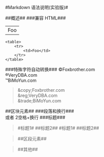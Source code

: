 #Markdown 语法说明(实验版)#

##概述##
###兼容 HTML###
<table>
    <tr>
        <td>Foo</td>
    </tr>
</table>

    <table>
        <tr>
            <td>Foo</td>
        </tr>
    </table>

###特殊字符自动转换###
&copy;Foxbrother.com  
&reg;VeryDBA.com  
&trade;BiMoYun.com  
>    &amp;copy;Foxbrother.com  
>    &amp;reg;VeryDBA.com  
>    &amp;trade;BiMoYun.com

##区块元素##
###段落和换行###
    <br/> 或者 2空格+换行
###标题###
>#标题1#
>##标题2##
    #标题1#
    ##标题2##

    
> ##区段元素##

> ##其他##
